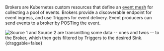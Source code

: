 <!-- Snippet used in the following topics:
- /docs/concepts/eventing-resources/brokers.md
- /docs/eventing/broker/README.md
-->

Brokers are Kubernetes custom resources that define an [event mesh](/docs/eventing/event-mesh) for collecting a pool of events. Brokers provide a discoverable endpoint for event ingress, and use Triggers for event delivery. Event producers can send events to a broker by POSTing the event.

![Source 1 and Source 2 are transmitting some data -- ones and twos -- to the Broker, which then gets filtered by Triggers to the desired Sink.](https://user-images.githubusercontent.com/16281246/116248768-1fe56080-a73a-11eb-9a85-8bdccb82d16c.png){draggable=false}
